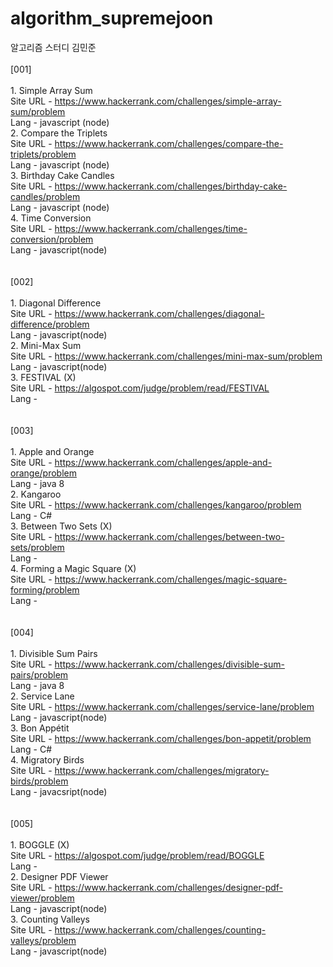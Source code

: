 # algorithm_supremejoon
알고리즘 스터디 김민준
<br/><br/>
[001] 
<br/><br/>
    1. Simple Array Sum <br/>
        Site URL - https://www.hackerrank.com/challenges/simple-array-sum/problem <br/>
        Lang     - javascript (node) <br/>
    2. Compare the Triplets <br/>
        Site URL - https://www.hackerrank.com/challenges/compare-the-triplets/problem <br/>
        Lang     - javascript (node) <br/>
    3. Birthday Cake Candles <br/>
        Site URL - https://www.hackerrank.com/challenges/birthday-cake-candles/problem <br/>
        Lang     - javascript (node) <br/>
    4. Time Conversion <br/>
        Site URL - https://www.hackerrank.com/challenges/time-conversion/problem <br/>
        Lang     - javascript(node) <br/>
<br/><br/>
[002] 
<br/><br/>
    1. Diagonal Difference <br/>
        Site URL - https://www.hackerrank.com/challenges/diagonal-difference/problem <br/>
        Lang     - javascript(node) <br/>
    2. Mini-Max Sum <br/> 
        Site URL - https://www.hackerrank.com/challenges/mini-max-sum/problem <br/>
        Lang     - javascript(node) <br/>
    3. FESTIVAL (X) <br/>
        Site URL - https://algospot.com/judge/problem/read/FESTIVAL <br/>
        Lang     - <br/> 
<br/><br/>
[003] 
<br/><br/>
    1. Apple and Orange <br/>
        Site URL - https://www.hackerrank.com/challenges/apple-and-orange/problem <br/>
        Lang     - java 8 <br/>
    2. Kangaroo <br/>
        Site URL - https://www.hackerrank.com/challenges/kangaroo/problem <br/>
        Lang     - C# <br/>
    3.  Between Two Sets (X) <br/>
        Site URL - https://www.hackerrank.com/challenges/between-two-sets/problem <br/>
        Lang     - <br/>
    4. Forming a Magic Square (X) <br/>
        Site URL - https://www.hackerrank.com/challenges/magic-square-forming/problem <br/>
        Lang     - <br/>
<br/><br/>
[004] 
<br/><br/>
    1. Divisible Sum Pairs <br/>
        Site URL - https://www.hackerrank.com/challenges/divisible-sum-pairs/problem <br/>
        Lang     - java 8 <br/>
    2. Service Lane <br/>
        Site URL - https://www.hackerrank.com/challenges/service-lane/problem <br/>
        Lang     - javascript(node) <br/>
    3. Bon Appétit <br/>
        Site URL - https://www.hackerrank.com/challenges/bon-appetit/problem <br/>
        Lang     - C# <br/>
    4. Migratory Birds <br/>
        Site URL - https://www.hackerrank.com/challenges/migratory-birds/problem <br/>
        Lang     - javacsript(node) <br/>
<br/><br/>
[005]
<br/><br/>
    1. BOGGLE (X) <br/>
        Site URL - https://algospot.com/judge/problem/read/BOGGLE <br/>
        Lang     - <br/> 
    2. Designer PDF Viewer <br/>
        Site URL - https://www.hackerrank.com/challenges/designer-pdf-viewer/problem <br/>
        Lang     - javascript(node) <br/>
    3. Counting Valleys <br/>
        Site URL - https://www.hackerrank.com/challenges/counting-valleys/problem <br/>
        Lang     - javascript(node) <br/>